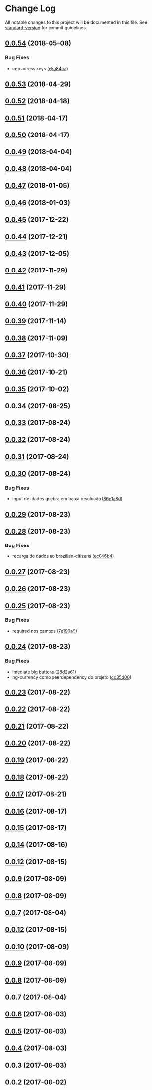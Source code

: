 # Change Log

All notable changes to this project will be documented in this file. See [standard-version](https://github.com/conventional-changelog/standard-version) for commit guidelines.

<a name="0.0.54"></a>
## [0.0.54](https://github.com/rhases/angular-formly-templates-rhases/compare/v0.0.53...v0.0.54) (2018-05-08)


### Bug Fixes

* cep adress keys ([e5a84ca](https://github.com/rhases/angular-formly-templates-rhases/commit/e5a84ca))



<a name="0.0.53"></a>
## [0.0.53](https://github.com/rhases/angular-formly-templates-rhases/compare/v0.0.52...v0.0.53) (2018-04-29)



<a name="0.0.52"></a>
## [0.0.52](https://github.com/rhases/angular-formly-templates-rhases/compare/v0.0.51...v0.0.52) (2018-04-18)



<a name="0.0.51"></a>
## [0.0.51](https://github.com/rhases/angular-formly-templates-rhases/compare/v0.0.49...v0.0.51) (2018-04-17)



<a name="0.0.50"></a>
## [0.0.50](https://github.com/rhases/angular-formly-templates-rhases/compare/v0.0.49...v0.0.50) (2018-04-17)



<a name="0.0.49"></a>
## [0.0.49](https://github.com/rhases/angular-formly-templates-rhases/compare/v0.0.48...v0.0.49) (2018-04-04)



<a name="0.0.48"></a>
## [0.0.48](https://github.com/rhases/angular-formly-templates-rhases/compare/v0.0.47...v0.0.48) (2018-04-04)



<a name="0.0.47"></a>
## [0.0.47](https://github.com/rhases/angular-formly-templates-rhases/compare/v0.0.46...v0.0.47) (2018-01-05)



<a name="0.0.46"></a>
## [0.0.46](https://github.com/rhases/angular-formly-templates-rhases/compare/v0.0.45...v0.0.46) (2018-01-03)



<a name="0.0.45"></a>
## [0.0.45](https://github.com/rhases/angular-formly-templates-rhases/compare/v0.0.44...v0.0.45) (2017-12-22)



<a name="0.0.44"></a>
## [0.0.44](https://github.com/rhases/angular-formly-templates-rhases/compare/v0.0.43...v0.0.44) (2017-12-21)



<a name="0.0.43"></a>
## [0.0.43](https://github.com/rhases/angular-formly-templates-rhases/compare/v0.0.42...v0.0.43) (2017-12-05)



<a name="0.0.42"></a>
## [0.0.42](https://github.com/rhases/angular-formly-templates-rhases/compare/v0.0.41...v0.0.42) (2017-11-29)



<a name="0.0.41"></a>
## [0.0.41](https://github.com/rhases/angular-formly-templates-rhases/compare/v0.0.40...v0.0.41) (2017-11-29)



<a name="0.0.40"></a>
## [0.0.40](https://github.com/rhases/angular-formly-templates-rhases/compare/v0.0.39...v0.0.40) (2017-11-29)



<a name="0.0.39"></a>
## [0.0.39](https://github.com/rhases/angular-formly-templates-rhases/compare/v0.0.38...v0.0.39) (2017-11-14)



<a name="0.0.38"></a>
## [0.0.38](https://github.com/rhases/angular-formly-templates-rhases/compare/v0.0.37...v0.0.38) (2017-11-09)



<a name="0.0.37"></a>
## [0.0.37](https://github.com/rhases/angular-formly-templates-rhases/compare/v0.0.36...v0.0.37) (2017-10-30)



<a name="0.0.36"></a>
## [0.0.36](https://github.com/rhases/angular-formly-templates-rhases/compare/v0.0.35...v0.0.36) (2017-10-21)



<a name="0.0.35"></a>
## [0.0.35](https://github.com/rhases/angular-formly-templates-rhases/compare/v0.0.34...v0.0.35) (2017-10-02)



<a name="0.0.34"></a>
## [0.0.34](https://github.com/rhases/angular-formly-templates-rhases/compare/v0.0.33...v0.0.34) (2017-08-25)



<a name="0.0.33"></a>
## [0.0.33](https://github.com/rhases/angular-formly-templates-rhases/compare/v0.0.32...v0.0.33) (2017-08-24)



<a name="0.0.32"></a>
## [0.0.32](https://github.com/rhases/angular-formly-templates-rhases/compare/v0.0.30...v0.0.32) (2017-08-24)



<a name="0.0.31"></a>
## [0.0.31](https://github.com/rhases/angular-formly-templates-rhases/compare/v0.0.30...v0.0.31) (2017-08-24)



<a name="0.0.30"></a>
## [0.0.30](https://github.com/rhases/angular-formly-templates-rhases/compare/v0.0.29...v0.0.30) (2017-08-24)


### Bug Fixes

* input de idades quebra em baixa resolucão ([86e1a8d](https://github.com/rhases/angular-formly-templates-rhases/commit/86e1a8d))



<a name="0.0.29"></a>
## [0.0.29](https://github.com/rhases/angular-formly-templates-rhases/compare/v0.0.28...v0.0.29) (2017-08-23)



<a name="0.0.28"></a>
## [0.0.28](https://github.com/rhases/angular-formly-templates-rhases/compare/v0.0.27...v0.0.28) (2017-08-23)


### Bug Fixes

* recarga de dados no brazilian-citizens ([ec046b4](https://github.com/rhases/angular-formly-templates-rhases/commit/ec046b4))



<a name="0.0.27"></a>
## [0.0.27](https://github.com/rhases/angular-formly-templates-rhases/compare/v0.0.26...v0.0.27) (2017-08-23)



<a name="0.0.26"></a>
## [0.0.26](https://github.com/rhases/angular-formly-templates-rhases/compare/v0.0.25...v0.0.26) (2017-08-23)



<a name="0.0.25"></a>
## [0.0.25](https://github.com/rhases/angular-formly-templates-rhases/compare/v0.0.24...v0.0.25) (2017-08-23)


### Bug Fixes

* required nos campos ([7e199a9](https://github.com/rhases/angular-formly-templates-rhases/commit/7e199a9))



<a name="0.0.24"></a>
## [0.0.24](https://github.com/rhases/angular-formly-templates-rhases/compare/v0.0.23...v0.0.24) (2017-08-23)


### Bug Fixes

* imediate big buttons ([28d2a61](https://github.com/rhases/angular-formly-templates-rhases/commit/28d2a61))
* ng-currency como peerdependency do projeto ([cc35d00](https://github.com/rhases/angular-formly-templates-rhases/commit/cc35d00))



<a name="0.0.23"></a>
## [0.0.23](https://github.com/rhases/angular-formly-templates-rhases/compare/v0.0.22...v0.0.23) (2017-08-22)



<a name="0.0.22"></a>
## [0.0.22](https://github.com/rhases/angular-formly-templates-rhases/compare/v0.0.21...v0.0.22) (2017-08-22)



<a name="0.0.21"></a>
## [0.0.21](https://github.com/rhases/angular-formly-templates-rhases/compare/v0.0.20...v0.0.21) (2017-08-22)



<a name="0.0.20"></a>
## [0.0.20](https://github.com/rhases/angular-formly-templates-rhases/compare/v0.0.19...v0.0.20) (2017-08-22)



<a name="0.0.19"></a>
## [0.0.19](https://github.com/rhases/angular-formly-templates-rhases/compare/v0.0.18...v0.0.19) (2017-08-22)



<a name="0.0.18"></a>
## [0.0.18](https://github.com/rhases/angular-formly-templates-rhases/compare/v0.0.17...v0.0.18) (2017-08-22)



<a name="0.0.17"></a>
## [0.0.17](https://github.com/rhases/angular-formly-templates-rhases/compare/v0.0.16...v0.0.17) (2017-08-21)



<a name="0.0.16"></a>
## [0.0.16](https://github.com/rhases/angular-formly-templates-rhases/compare/v0.0.15...v0.0.16) (2017-08-17)



<a name="0.0.15"></a>
## [0.0.15](https://github.com/rhases/angular-formly-templates-rhases/compare/v0.0.14...v0.0.15) (2017-08-17)



<a name="0.0.14"></a>
## [0.0.14](https://github.com/rhases/angular-formly-templates-rhases/compare/v0.0.13...v0.0.14) (2017-08-16)



<a name="0.0.12"></a>
## [0.0.12](https://github.com/rhases/angular-formly-templates-rhases/compare/v0.0.9...v0.0.12) (2017-08-15)



<a name="0.0.9"></a>
## [0.0.9](https://github.com/rhases/angular-formly-templates-rhases/compare/v0.0.8...v0.0.9) (2017-08-09)



<a name="0.0.8"></a>
## [0.0.8](https://github.com/rhases/angular-formly-templates-rhases/compare/v0.0.7...v0.0.8) (2017-08-09)



<a name="0.0.7"></a>
## [0.0.7](https://github.com/rhases/angular-formly-templates-rhases/compare/v0.0.6...v0.0.7) (2017-08-04)



<a name="0.0.12"></a>
## [0.0.12](https://github.com/rhases/angular-formly-templates-rhases/compare/v0.0.10...v0.0.12) (2017-08-15)



<a name="0.0.10"></a>
## [0.0.10](https://github.com/rhases/angular-formly-templates-rhases/compare/v0.0.9...v0.0.10) (2017-08-09)



<a name="0.0.9"></a>
## [0.0.9](https://github.com/rhases/angular-formly-templates-rhases/compare/v0.0.8...v0.0.9) (2017-08-09)



<a name="0.0.8"></a>
## [0.0.8](https://github.com/rhases/angular-formly-templates-rhases/compare/v0.0.7...v0.0.8) (2017-08-09)



<a name="0.0.7"></a>
## 0.0.7 (2017-08-04)



<a name="0.0.6"></a>
## [0.0.6](https://github.com/rhases/angular-formly-templates-rhases/compare/v0.0.5...v0.0.6) (2017-08-03)



<a name="0.0.5"></a>
## [0.0.5](https://github.com/rhases/angular-formly-templates-rhases/compare/v0.0.4...v0.0.5) (2017-08-03)



<a name="0.0.4"></a>
## [0.0.4](http://wittydeveloper/typescript-npm-module-bootstrap/compare/v0.0.3...v0.0.4) (2017-08-03)



<a name="0.0.3"></a>
## 0.0.3 (2017-08-03)



<a name="0.0.2"></a>
## 0.0.2 (2017-08-02)
